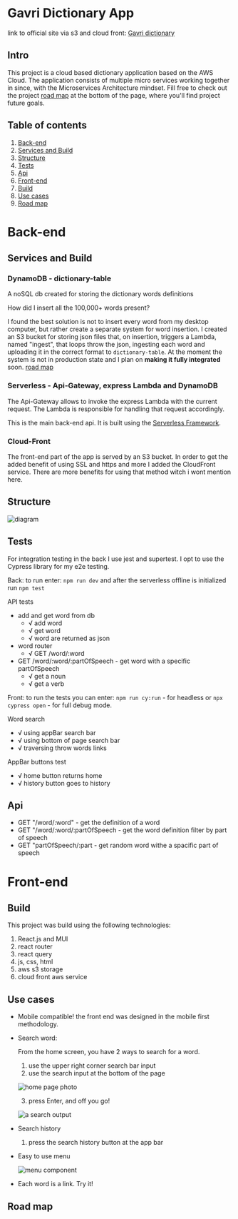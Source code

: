 # Gavri Dictionary App

link to official site via s3 and cloud front: [Gavri dictionary](https://d3iwjb8npp9uhz.cloudfront.net/)

## Intro

<!-- Gavri Dictionary is an application consisting of a range of services to help you, the user, use an online easy to use and reliable dictionary. Much like a regular old paper dictionary, Gavri dictionary can be used to look up words and there minings, but it can do much more! -->

This project is a cloud based dictionary application based on the AWS Cloud. The application consists of multiple micro services working together in since, with the
Microservices Architecture mindset. Fill free to check out the project [road map](#road-map) at the bottom of the page, where you'll find project future goals.

## Table of contents

1. [Back-end](#back-end)
2. [Services and Build](#services)
3. [Structure](#structure)
4. [Tests](#tests)
5. [Api](#api)
6. [Front-end](#front-end)
7. [Build](#build-front)
8. [Use cases](#use-cases)
9. [Road map](#road-map)

<!-- ## About the project[](#about-the-project)

This project was made as an exercise for learning cloud infrastructure in aws aka amazon web services. The contents of this repo include the back-end and the front-end of the app. -->

# Back-end[](#back-end)

## Services and Build[](#services)

### DynamoDB - dictionary-table

A noSQL db created for storing the dictionary words definitions

How did I insert all the 100,000+ words present?

I found the best solution is not to insert every word from my desktop computer, but rather create a separate system for word insertion. I created an S3 bucket for storing json files that, on insertion, triggers a Lambda, named "ingest", that loops throw the json, ingesting each word and uploading it in the correct format to `dictionary-table`.
At the moment the system is not in production state and I plan on <b>making it fully integrated</b> soon. [road map](#road-map)

### Serverless - Api-Gateway, express Lambda and DynamoDB

The Api-Gateway allows to invoke the express Lambda with the current request. The Lambda is responsible for handling that request accordingly.

This is the main back-end api. It is built using the [Serverless Framework](https://www.serverless.com/).

### Cloud-Front

The front-end part of the app is served by an S3 bucket.
In order to get the added benefit of using SSL and https and more I added the CloudFront service. There are more benefits for using that method witch i wont mention here.

## Structure[](#structure)

![diagram](./readme-pic/dict-back.png)

## Tests[](#tests)

For integration testing in the back I use jest and supertest.
I opt to use the Cypress library for my e2e testing.

Back: to run enter: `npm run dev` and after the serverless offline is initialized run `npm test`

API tests

- add and get word from db
  - √ add word
  - √ get word
  - √ word are returned as json
- word router
  - √ GET /word/:word
- GET /word/:word/:partOfSpeech - get word with a specific partOfSpeech
  - √ get a noun
  - √ get a verb

Front: to run the tests you can enter: `npm run cy:run` - for headless or `npx cypress open` - for full debug mode.

Word search

- √ using appBar search bar
- √ using bottom of page search bar
- √ traversing throw words links

AppBar buttons test

- √ home button returns home
- √ history button goes to history

## Api[](#api)

- GET "/word/:word" - get the definition of a word
- GET "/word/:word/:partOfSpeech - get the word definition filter by part of speech
- GET "partOfSpeech/:part - get random word withe a spacific part of speech

# Front-end[](#front-end)

## Build[](#build)

This project was build using the following technologies:

1.  React.js and MUI
2.  react router
3.  react query
4.  js, css, html
5.  aws s3 storage
6.  cloud front aws service

## Use cases[](#use-cases)

- Mobile compatible!
  the front end was designed in the mobile first methodology.
- Search word:

  From the home screen, you have 2 ways to search for a word.

  1. use the upper right corner search bar input
  2. use the search input at the bottom of the page

  ![home page photo](./readme-pic/Home.jpg)

  3. press Enter, and off you go!

  ![a search output](./readme-pic/Book.jpg)

- Search history
  1. press the search history button at the app bar
- Easy to use menu

  ![menu component](./readme-pic/Menu.jpg)

- Each word is a link. Try it!

## Road map[](#road-map)
